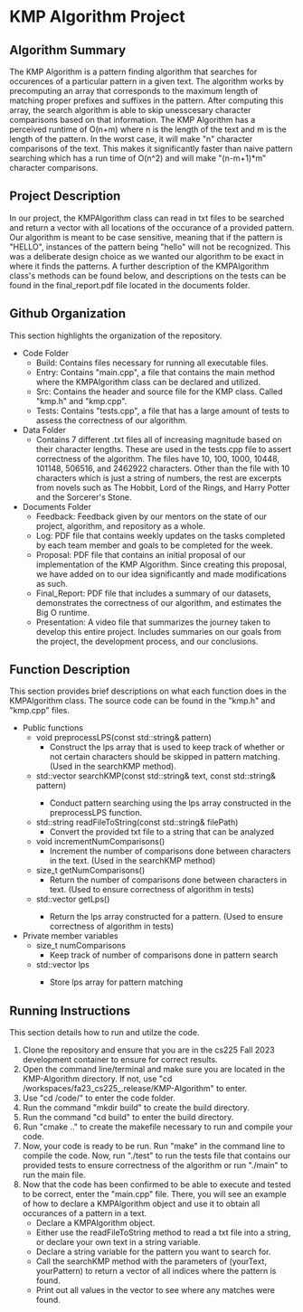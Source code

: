 # KMP Algorithm Project

## Algorithm Summary
The KMP Algorithm is a pattern finding algorithm that searches for occurences of a particular pattern in a given text. The algorithm works by precomputing an array that corresponds to the maximum length of matching proper prefixes and suffixes in the pattern. After computing this array, the search algorithm is able to skip unesscesary character comparisons based on that information. The KMP Algorithm has a perceived runtime of O(n+m) where n is the length of the text and m is the length of the pattern. In the worst case, it will make "n" character comparisons of the text. This makes it significantly faster than naive pattern searching which has a run time of O(n^2) and will make "(n-m+1)*m" character comparisons.

## Project Description
In our project, the KMPAlgorithm class can read in txt files to be searched and return a vector with all locations of the occurance of a provided pattern. Our algorithm is meant to be case sensitive, meaning that if the pattern is "HELLO", instances of the pattern being "hello" will not be recognized. This was a deliberate design choice as we wanted our algorithm to be exact in where it finds the patterns. A further description of the KMPAlgorithm class's methods can be found below, and descriptions on the tests can be found in the final_report.pdf file located in the documents folder.

## Github Organization
This section highlights the organization of the repository.

- Code Folder
    - Build: Contains files necessary for running all executable files.
    - Entry: Contains "main.cpp", a file that contains the main method where the KMPAlgorithm class can be declared and utilized.
    - Src: Contains the header and source file for the KMP class. Called "kmp.h" and "kmp.cpp".
    - Tests: Contains "tests.cpp", a file that has a large amount of tests to assess the correctness of our algorithm.
- Data Folder
    - Contains 7 different .txt files all of increasing magnitude based on their character lengths. These are used in the tests.cpp file to assert correctness of the algorithm. The files have 10, 100, 1000, 10448, 101148, 506516, and 2462922 characters. Other than the file with 10 characters which is just a string of numbers, the rest are excerpts from novels such as The Hobbit, Lord of the Rings, and Harry Potter and the Sorcerer's Stone.
- Documents Folder
    - Feedback: Feedback given by our mentors on the state of our project, algorithm, and repository as a whole.
    - Log: PDF file that contains weekly updates on the tasks completed by each team member and goals to be completed for the week.
    - Proposal: PDF file that contains an initial proposal of our implementation of the KMP Algorithm. Since creating this proposal, we have added on to our idea significantly and made modifications as such. 
    - Final_Report: PDF file that includes a summary of our datasets, demonstrates the correctness of our algorithm, and estimates the Big O runtime.
    - Presentation: A video file that summarizes the journey taken to develop this entire project. Includes summaries on our goals from the project, the development process, and our conclusions. 

## Function Description
This section provides brief descriptions on what each function does in the KMPAlgorithm class. The source code can be found in the "kmp.h" and "kmp.cpp" files.

- Public functions
    - void preprocessLPS(const std::string& pattern)
        - Construct the lps array that is used to keep track of whether or not certain characters should be skipped in pattern matching. (Used in the searchKMP method).
    - std::vector<int> searchKMP(const std::string& text, const std::string& pattern)
        - Conduct pattern searching using the lps array constructed in the preprocessLPS function.
    - std::string readFileToString(const std::string& filePath) 
        - Convert the provided txt file to a string that can be analyzed
    - void incrementNumComparisons()
        - Increment the number of comparisons done between characters in the text. (Used in the searchKMP method)
    - size_t getNumComparisons()
        - Return the number of comparisons done between characters in text. (Used to ensure correctness of algorithm in tests)
    - std::vector<int> getLps()
        - Return the lps array constructed for a pattern. (Used to ensure correctness of algorithm in tests)
- Private member variables
    - size_t numComparisons 
        - Keep track of number of comparisons done in pattern search
    - std::vector<int> lps
        - Store lps array for pattern matching

## Running Instructions
This section details how to run and utilze the code.

1. Clone the repository and ensure that you are in the cs225 Fall 2023 development container to ensure for correct results.
2. Open the command line/terminal and make sure you are located in the KMP-Algorithm directory. If not, use "cd /workspaces/fa23_cs225_.release/KMP-Algorithm" to enter.
3. Use "cd /code/" to enter the code folder.
4. Run the command "mkdir build" to create the build directory. 
5. Run the command "cd build" to enter the build directory.
6. Run "cmake .." to create the makefile necessary to run and compile your code.
7. Now, your code is ready to be run. Run "make" in the command line to compile the code. Now, run "./test" to run the tests file that contains our provided tests to ensure correctness of the algorithm or run "./main" to run the main file.
8. Now that the code has been confirmed to be able to execute and tested to be correct, enter the "main.cpp" file. There, you will see an example of how to declare a KMPAlgorithm object and use it to obtain all occurances of a pattern in a text.
    - Declare a KMPAlgorithm object.
    - Either use the readFileToString method to read a txt file into a string, or declare your own text in a string variable.
    - Declare a string variable for the pattern you want to search for.
    - Call the searchKMP method with the parameters of (yourText, yourPattern) to return a vector of all indices where the pattern is found.
    - Print out all values in the vector to see where any matches were found.


